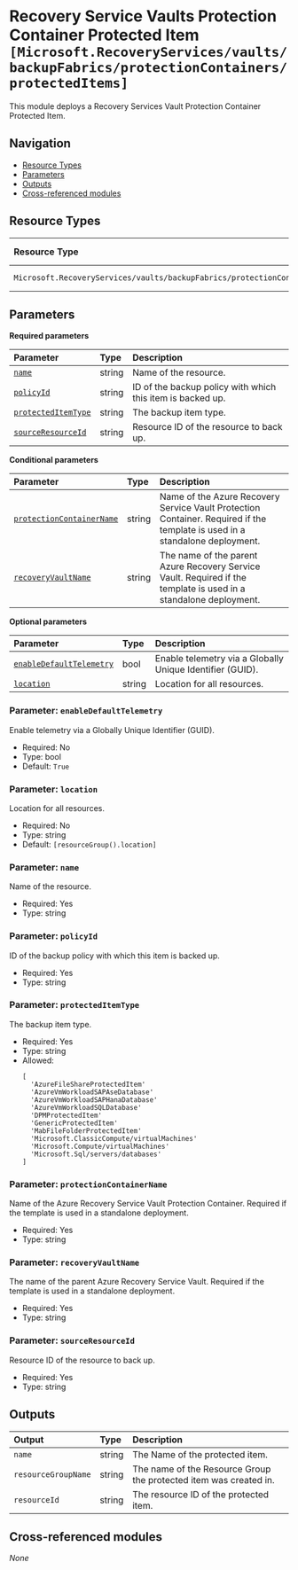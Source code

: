 # Recovery Service Vaults Protection Container Protected Item `[Microsoft.RecoveryServices/vaults/backupFabrics/protectionContainers/protectedItems]`

This module deploys a Recovery Services Vault Protection Container Protected Item.

## Navigation

- [Resource Types](#Resource-Types)
- [Parameters](#Parameters)
- [Outputs](#Outputs)
- [Cross-referenced modules](#Cross-referenced-modules)

## Resource Types

| Resource Type | API Version |
| :-- | :-- |
| `Microsoft.RecoveryServices/vaults/backupFabrics/protectionContainers/protectedItems` | [2023-01-01](https://learn.microsoft.com/en-us/azure/templates/Microsoft.RecoveryServices/2023-01-01/vaults/backupFabrics/protectionContainers/protectedItems) |

## Parameters

**Required parameters**

| Parameter | Type | Description |
| :-- | :-- | :-- |
| [`name`](#parameter-name) | string | Name of the resource. |
| [`policyId`](#parameter-policyid) | string | ID of the backup policy with which this item is backed up. |
| [`protectedItemType`](#parameter-protecteditemtype) | string | The backup item type. |
| [`sourceResourceId`](#parameter-sourceresourceid) | string | Resource ID of the resource to back up. |

**Conditional parameters**

| Parameter | Type | Description |
| :-- | :-- | :-- |
| [`protectionContainerName`](#parameter-protectioncontainername) | string | Name of the Azure Recovery Service Vault Protection Container. Required if the template is used in a standalone deployment. |
| [`recoveryVaultName`](#parameter-recoveryvaultname) | string | The name of the parent Azure Recovery Service Vault. Required if the template is used in a standalone deployment. |

**Optional parameters**

| Parameter | Type | Description |
| :-- | :-- | :-- |
| [`enableDefaultTelemetry`](#parameter-enabledefaulttelemetry) | bool | Enable telemetry via a Globally Unique Identifier (GUID). |
| [`location`](#parameter-location) | string | Location for all resources. |

### Parameter: `enableDefaultTelemetry`

Enable telemetry via a Globally Unique Identifier (GUID).
- Required: No
- Type: bool
- Default: `True`

### Parameter: `location`

Location for all resources.
- Required: No
- Type: string
- Default: `[resourceGroup().location]`

### Parameter: `name`

Name of the resource.
- Required: Yes
- Type: string

### Parameter: `policyId`

ID of the backup policy with which this item is backed up.
- Required: Yes
- Type: string

### Parameter: `protectedItemType`

The backup item type.
- Required: Yes
- Type: string
- Allowed:
  ```Bicep
  [
    'AzureFileShareProtectedItem'
    'AzureVmWorkloadSAPAseDatabase'
    'AzureVmWorkloadSAPHanaDatabase'
    'AzureVmWorkloadSQLDatabase'
    'DPMProtectedItem'
    'GenericProtectedItem'
    'MabFileFolderProtectedItem'
    'Microsoft.ClassicCompute/virtualMachines'
    'Microsoft.Compute/virtualMachines'
    'Microsoft.Sql/servers/databases'
  ]
  ```

### Parameter: `protectionContainerName`

Name of the Azure Recovery Service Vault Protection Container. Required if the template is used in a standalone deployment.
- Required: Yes
- Type: string

### Parameter: `recoveryVaultName`

The name of the parent Azure Recovery Service Vault. Required if the template is used in a standalone deployment.
- Required: Yes
- Type: string

### Parameter: `sourceResourceId`

Resource ID of the resource to back up.
- Required: Yes
- Type: string


## Outputs

| Output | Type | Description |
| :-- | :-- | :-- |
| `name` | string | The Name of the protected item. |
| `resourceGroupName` | string | The name of the Resource Group the protected item was created in. |
| `resourceId` | string | The resource ID of the protected item. |

## Cross-referenced modules

_None_
